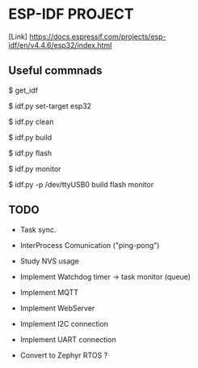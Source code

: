 # ESP-IDF PROJECT

[Link] https://docs.espressif.com/projects/esp-idf/en/v4.4.6/esp32/index.html

## Useful commnads

$ get_idf

$ idf.py set-target esp32

$ idf.py clean

$ idf.py build

$ idf.py flash

$ idf.py monitor

$ idf.py -p /dev/ttyUSB0 build flash monitor

## TODO

- Task sync.
- InterProcess Comunication ("ping-pong")

- Study NVS usage
- Implement Watchdog timer -> task monitor (queue)
- Implement MQTT
- Implement WebServer

- Implement I2C connection
- Implement UART connection

- Convert to Zephyr RTOS ?
